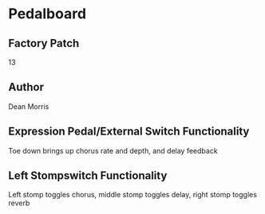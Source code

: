



# Pedalboard

## Factory Patch


13  

## Author


Dean Morris  

## Expression Pedal/External Switch Functionality


Toe down brings up chorus rate and depth, and delay feedback  

## Left Stompswitch Functionality


Left stomp toggles chorus, middle stomp toggles delay, right stomp toggles reverb
